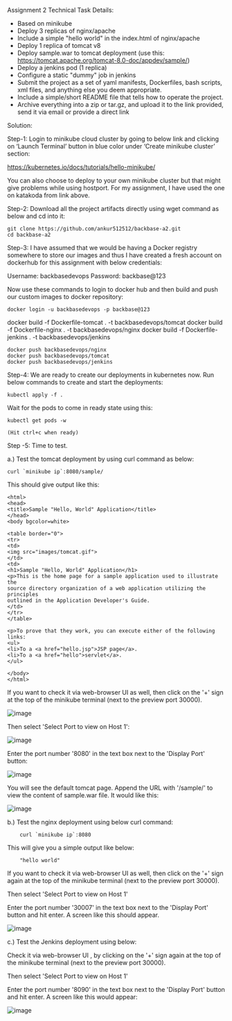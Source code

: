 Assignment 2
Technical Task Details:
- Based on minikube
- Deploy 3 replicas of nginx/apache
- Include a simple "hello world" in the index.html of nginx/apache
- Deploy 1 replica of tomcat v8
- Deploy sample.war to tomcat deployment (use this:
https://tomcat.apache.org/tomcat-8.0-doc/appdev/sample/)
- Deploy a jenkins pod (1 replica)
- Configure a static "dummy" job in jenkins
- Submit the project as a set of yaml manifests, Dockerfiles, bash scripts, xml files, and anything else
you deem appropriate.
- Include a simple/short README file that tells how to operate the project.
- Archive everything into a zip or tar.gz, and upload it to the link provided, send it via email or provide
a direct link


Solution:

Step-1: Login to minikube cloud cluster by going to below link and clicking on ‘Launch Terminal’ button in blue color under ‘Create minikube cluster’ section:

  https://kubernetes.io/docs/tutorials/hello-minikube/	

You can also choose to deploy to your own minikube cluster but that might give problems while using hostport. For my assignment, I have used the one on katakoda from link above.

Step-2: Download all the project artifacts directly using wget command as below and cd into it:

	git clone https://github.com/ankur512512/backbase-a2.git
	cd backbase-a2

Step-3: I have assumed that we would be having a Docker registry somewhere to store our images and thus I have created a fresh account on dockerhub for this assignment with below credentials:

Username: backbasedevops
Password: backbase@123

Now use these commands to login to docker hub and then build and push our custom images to docker repository:

	docker login -u backbasedevops -p backbase@123
	
  docker build -f Dockerfile-tomcat . -t backbasedevops/tomcat
	docker build -f Dockerfile-nginx . -t backbasedevops/nginx
  docker build -f Dockerfile-jenkins . -t backbasedevops/jenkins

	docker push backbasedevops/nginx
	docker push backbasedevops/tomcat
	docker push backbasedevops/jenkins  
	
	
Step-4: We are ready to create our deployments in kubernetes now. Run below commands to create and start the deployments:

	kubectl apply -f .
	
Wait for the pods to come in ready state using this:

	kubectl get pods -w
	
	(Hit ctrl+c when ready)
	
Step -5: Time to test. 

  a.) Test the tomcat deployment by using curl command as below:

	curl `minikube ip`:8080/sample/

This should give output like this:

	<html>
	<head>
	<title>Sample "Hello, World" Application</title>
	</head>
	<body bgcolor=white>

	<table border="0">
	<tr>
	<td>
	<img src="images/tomcat.gif">
	</td>
	<td>
	<h1>Sample "Hello, World" Application</h1>
	<p>This is the home page for a sample application used to illustrate the
	source directory organization of a web application utilizing the principles
	outlined in the Application Developer's Guide.
	</td>
	</tr>
	</table>

	<p>To prove that they work, you can execute either of the following links:
	<ul>
	<li>To a <a href="hello.jsp">JSP page</a>.
	<li>To a <a href="hello">servlet</a>.
	</ul>

	</body>
	</html>	
	
 
If you want to check it via web-browser UI as well, then click on the '+' sign at the top of the minikube terminal (next to the preview port 30000).

![image](https://user-images.githubusercontent.com/12583640/116049147-97ac8000-a693-11eb-811c-5f3d4dd54615.png)

Then select 'Select Port to view on Host 1':

![image](https://user-images.githubusercontent.com/12583640/116049423-dfcba280-a693-11eb-9b43-19a0fabd47ea.png)

Enter the port number '8080' in the text box next to the 'Display Port' button:
 
![image](https://user-images.githubusercontent.com/12583640/116050623-53ba7a80-a695-11eb-9ede-e26956ec420c.png)

You will see the default tomcat page. Append the URL with '/sample/' to view the content of sample.war file. It would like this:

![image](https://user-images.githubusercontent.com/12583640/116051753-8ca71f00-a696-11eb-810e-9aee6b40513c.png)

  
  b.) Test the nginx deployment using below curl command:
	
		curl `minikube ip`:8080

This will give you a simple output like below:
			
		"hello world" 
			

If you want to check it via web-browser UI as well, then click on the '+' sign again at the top of the minikube terminal (next to the preview port 30000).

Then select 'Select Port to view on Host 1'

Enter the port number '30007' in the text box next to the 'Display Port' button and hit enter. A screen like this should appear.

![image](https://user-images.githubusercontent.com/12583640/116051381-291cf180-a696-11eb-9fb5-c9fa8399feb7.png)



 c.) Test the Jenkins deployment using below:
    

Check it via web-browser UI , by clicking on the '+' sign again at the top of the minikube terminal (next to the preview port 30000).

Then select 'Select Port to view on Host 1'

Enter the port number '8090' in the text box next to the 'Display Port' button and hit enter. A screen like this would appear:
 
![image](https://user-images.githubusercontent.com/12583640/116052120-f58e9700-a696-11eb-9683-fdbfa87fb6ab.png)
